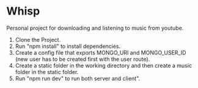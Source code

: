 # Whisp

Personal project for downloading and listening to music from youtube.

1. Clone the Project.
2. Run "npm install" to install dependencies.
3. Create a config file that exports MONGO_URI and MONGO_USER_ID (new user has to be created first with the user route).
4. Create a static folder in the working directory and then create a music folder in the static folder.
5. Run "npm run dev" to run both server and client".